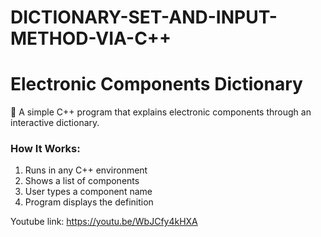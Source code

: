# DICTIONARY-SET-AND-INPUT-METHOD-VIA-C++
# Electronic Components Dictionary  

🔌 A simple C++ program that explains electronic components through an interactive dictionary.  

### How It Works:  
1. Runs in any C++ environment  
2. Shows a list of components  
3. User types a component name  
4. Program displays the definition  

Youtube link: https://youtu.be/WbJCfy4kHXA
